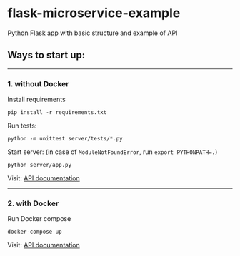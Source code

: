 # flask-microservice-example
Python Flask app with basic structure and example of  API

## Ways to start up:

---

### 1. without Docker
Install requirements
```
pip install -r requirements.txt
```
Run tests:
```
python -m unittest server/tests/*.py
```
Start server: (in case of `ModuleNotFoundError`, run `export PYTHONPATH=.`)
```
python server/app.py
```
Visit: [API documentation](http://0.0.0.0:8080)

---

### 2. with Docker
Run Docker compose
```
docker-compose up
```
Visit: [API documentation](http://0.0.0.0:8080)



